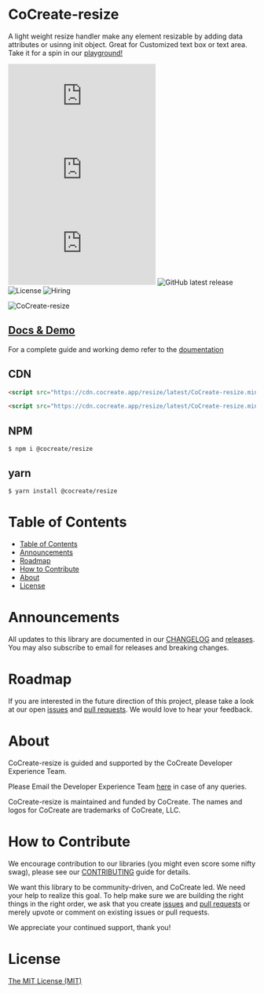# CoCreate-resize

A light weight resize handler make any element resizable by adding data attributes or usinng init object. Great for Customized text box or text area. Take it for a spin in our [playground!](https://cocreate.app/docs/resize)

![minified](https://img.badgesize.io/https://cdn.cocreate.app/resize/latest/CoCreate-resize.min.js?style=flat-square&label=minified&color=orange)
![gzip](https://img.badgesize.io/https://cdn.cocreate.app/resize/latest/CoCreate-resize.min.js?compression=gzip&style=flat-square&label=gzip&color=yellow)
![brotli](https://img.badgesize.io/https://cdn.cocreate.app/resize/latest/CoCreate-resize.min.js?compression=brotli&style=flat-square&label=brotli)
![GitHub latest release](https://img.shields.io/github/v/release/CoCreate-app/CoCreate-resize?style=flat-square)
![License](https://img.shields.io/github/license/CoCreate-app/CoCreate-resize?style=flat-square)
![Hiring](https://img.shields.io/static/v1?style=flat-square&label=&message=Hiring&color=blueviolet)

![CoCreate-resize](https://cdn.cocreate.app/docs/CoCreate-resize.gif)

## [Docs & Demo](https://cocreate.app/docs/resize)

For a complete guide and working demo refer to the [doumentation](https://cocreate.app/docs/resize)

## CDN

```html
<script src="https://cdn.cocreate.app/resize/latest/CoCreate-resize.min.js"></script>
```

```html
<script src="https://cdn.cocreate.app/resize/latest/CoCreate-resize.min.css"></script>
```

## NPM

```shell
$ npm i @cocreate/resize
```

## yarn

```shell
$ yarn install @cocreate/resize
```

# Table of Contents

- [Table of Contents](#table-of-contents)
- [Announcements](#announcements)
- [Roadmap](#roadmap)
- [How to Contribute](#how-to-contribute)
- [About](#about)
- [License](#license)

<a name="announcements"></a>

# Announcements

All updates to this library are documented in our [CHANGELOG](https://github.com/CoCreate-app/CoCreate-resize/blob/master/CHANGELOG.md) and [releases](https://github.com/CoCreate-app/CoCreate-resize/releases). You may also subscribe to email for releases and breaking changes.

<a name="roadmap"></a>

# Roadmap

If you are interested in the future direction of this project, please take a look at our open [issues](https://github.com/CoCreate-app/CoCreate-resize/issues) and [pull requests](https://github.com/CoCreate-app/CoCreate-resize/pulls). We would love to hear your feedback.

<a name="about"></a>

# About

CoCreate-resize is guided and supported by the CoCreate Developer Experience Team.

Please Email the Developer Experience Team [here](mailto:develop@cocreate.app) in case of any queries.

CoCreate-resize is maintained and funded by CoCreate. The names and logos for CoCreate are trademarks of CoCreate, LLC.

<a name="contribute"></a>

# How to Contribute

We encourage contribution to our libraries (you might even score some nifty swag), please see our [CONTRIBUTING](https://github.com/CoCreate-app/CoCreate-resize/blob/master/CONTRIBUTING.md) guide for details.

We want this library to be community-driven, and CoCreate led. We need your help to realize this goal. To help make sure we are building the right things in the right order, we ask that you create [issues](https://github.com/CoCreate-app/CoCreate-resize/issues) and [pull requests](https://github.com/CoCreate-app/CoCreate-resize/pulls) or merely upvote or comment on existing issues or pull requests.

We appreciate your continued support, thank you!


# License

[The MIT License (MIT)](https://github.com/CoCreate-app/CoCreate-resize/blob/master/LICENSE)
